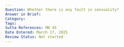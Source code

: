 ```yaml
---
Question: Whether there is any fault in sensuality?
Answer in Brief:
Category:
Tags:
Sutta References: MN 45
Date Entered: March 17, 2025
Review Status: Not started
---
```


